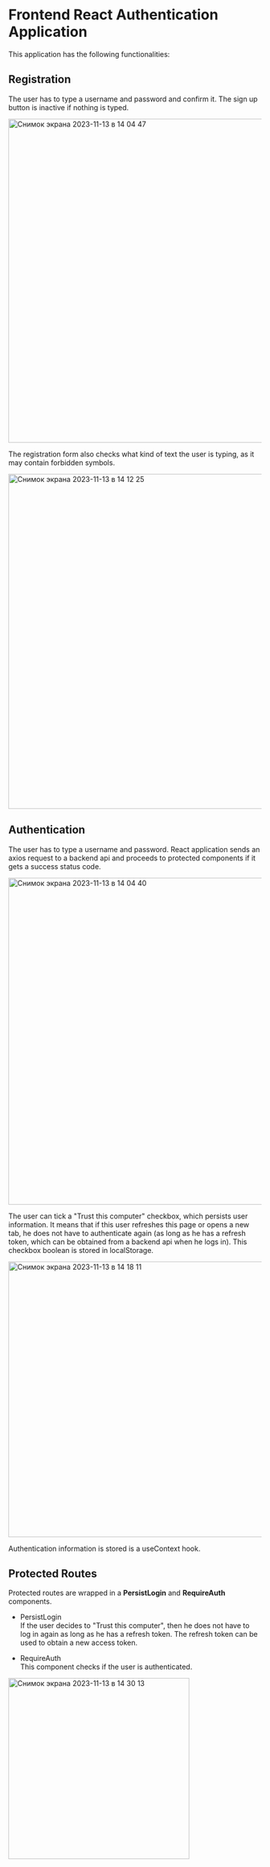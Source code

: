 # Frontend React Authentication Application

This application has the following functionalities:

## Registration

The user has to type a username and password and confirm it. The sign up button is inactive if nothing is typed. 

<img width="644" alt="Снимок экрана 2023-11-13 в 14 04 47" src="https://github.com/lavrentyevn/authfrontend/assets/111048277/1cbe2006-4dbf-401b-a6e6-0d24ce6bd668">

The registration form also checks what kind of text the user is typing, as it may contain forbidden symbols.

<img width="666" alt="Снимок экрана 2023-11-13 в 14 12 25" src="https://github.com/lavrentyevn/authfrontend/assets/111048277/1b47ba72-04a8-4035-836d-573c6094aaa9">

## Authentication

The user has to type a username and password. React application sends an axios request to a backend api and proceeds to protected components if it gets a success status code.

<img width="650" alt="Снимок экрана 2023-11-13 в 14 04 40" src="https://github.com/lavrentyevn/authfrontend/assets/111048277/3984da24-402b-4926-85e9-1ca269f92186">

The user can tick a "Trust this computer" checkbox, which persists user information. It means that if this user refreshes this page or opens a new tab, he does not have to authenticate again (as long as he has a refresh token, which can be obtained from a backend api when he logs in). This checkbox boolean is stored in localStorage.

<img width="548" alt="Снимок экрана 2023-11-13 в 14 18 11" src="https://github.com/lavrentyevn/authfrontend/assets/111048277/0035cf06-da93-4ed1-8978-e2562eaab054">

Authentication information is stored is a useContext hook. 

## Protected Routes

Protected routes are wrapped in a **PersistLogin** and **RequireAuth** components.

-  PersistLogin <br />
If the user decides to "Trust this computer", then he does not have to log in again as long as he has a refresh token. The refresh token can be used to obtain a new access token.

-  RequireAuth <br />
This component checks if the user is authenticated.

<img width="360" alt="Снимок экрана 2023-11-13 в 14 30 13" src="https://github.com/lavrentyevn/authfrontend/assets/111048277/ec105f3d-f82a-4f52-970a-ef463b9e156c">
